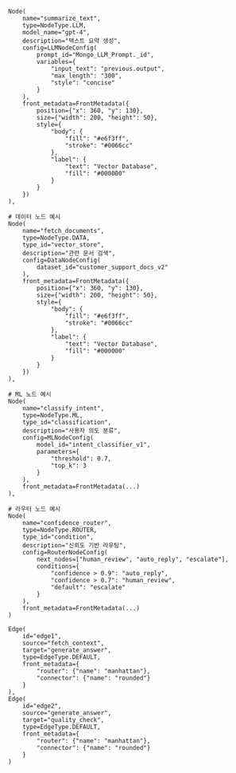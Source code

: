             Node(
                name="summarize_text",
                type=NodeType.LLM,
                model_name="gpt-4",
                description="텍스트 요약 생성",
                config=LLMNodeConfig(
                    prompt_id="Mongo_LLM_Prompt._id",
                    variables={
                        "input_text": "previous.output",
                        "max_length": "300",
                        "style": "concise"
                    }
                ),
                front_metadata=FrontMetadata({
                    position={"x": 360, "y": 130},
                    size={"width": 200, "height": 50},
                    style={
                        "body": {
                            "fill": "#e6f3ff",
                            "stroke": "#0066cc"
                        },
                        "label": {
                            "text": "Vector Database",
                            "fill": "#000000"
                        }
                    }
                })
            ),

            # 데이터 노드 예시
            Node(
                name="fetch_documents",
                type=NodeType.DATA,
                type_id="vector_store",
                description="관련 문서 검색",
                config=DataNodeConfig(
                    dataset_id="customer_support_docs_v2"
                ),
                front_metadata=FrontMetadata({
                    position={"x": 360, "y": 130},
                    size={"width": 200, "height": 50},
                    style={
                        "body": {
                            "fill": "#e6f3ff",
                            "stroke": "#0066cc"
                        },
                        "label": {
                            "text": "Vector Database",
                            "fill": "#000000"
                        }
                    }
                })
            ),

            # ML 노드 예시
            Node(
                name="classify_intent",
                type=NodeType.ML,
                type_id="classification",
                description="사용자 의도 분류",
                config=MLNodeConfig(
                    model_id="intent_classifier_v1",
                    parameters={
                        "threshold": 0.7,
                        "top_k": 3
                    }
                ),
                front_metadata=FrontMetadata(...)
            ),

            # 라우터 노드 예시
            Node(
                name="confidence_router",
                type=NodeType.ROUTER,
                type_id="condition",
                description="신뢰도 기반 라우팅",
                config=RouterNodeConfig(
                    next_nodes=["human_review", "auto_reply", "escalate"],
                    conditions={
                        "confidence > 0.9": "auto_reply",
                        "confidence > 0.7": "human_review",
                        "default": "escalate"
                    }
                ),
                front_metadata=FrontMetadata(...)
            )

            Edge(
                id="edge1",
                source="fetch_context",
                target="generate_answer",
                type=EdgeType.DEFAULT,
                front_metadata={
                    "router": {"name": "manhattan"},
                    "connector": {"name": "rounded"}
                }
            ),
            Edge(
                id="edge2",
                source="generate_answer",
                target="quality_check",
                type=EdgeType.DEFAULT,
                front_metadata={
                    "router": {"name": "manhattan"},
                    "connector": {"name": "rounded"}
                }
            )
